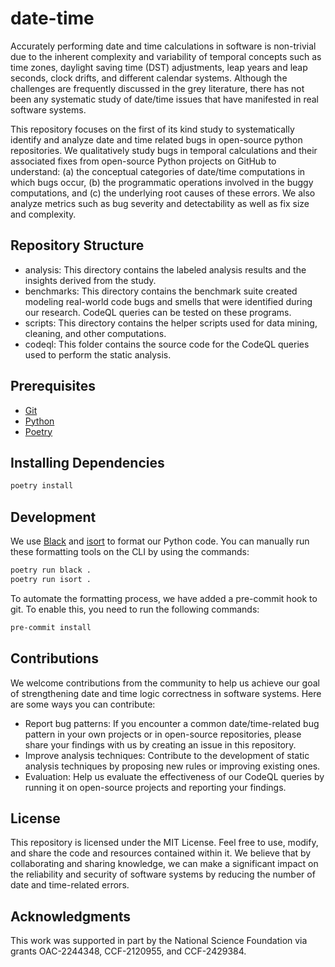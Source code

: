 # date-time

Accurately performing date and time calculations in software is non-trivial due to the inherent complexity and variability of temporal concepts such as time zones, daylight saving time (DST) adjustments, leap years and leap seconds, clock drifts, and different calendar systems. Although the challenges are frequently discussed in the grey literature, there has not been any systematic study of date/time issues that have manifested in real software systems. 

This repository focuses on the first of its kind study to systematically identify and analyze date and time related bugs in open-source python repositories. We qualitatively study bugs in temporal calculations and their associated fixes from open-source Python projects on GitHub to understand: (a) the conceptual categories of date/time computations in which bugs occur, (b) the programmatic operations involved in the buggy computations, and (c) the underlying root causes of these errors. We also analyze metrics such as bug severity and detectability as well as fix size and complexity.

## Repository Structure
- analysis: This directory contains the labeled analysis results and the insights derived from the study. 
- benchmarks: This directory contains the benchmark suite created modeling real-world code bugs and smells that were identified during our research. CodeQL queries can be tested on these programs.
- scripts: This directory contains the helper scripts used for data mining, cleaning, and other computations.
- codeql: This folder contains the source code for the CodeQL queries used to perform the static analysis.

## Prerequisites

- [Git][]
- [Python][]
- [Poetry][]

## Installing Dependencies

```sh
poetry install
```

## Development
We use [Black][] and [isort][] to format our Python code. You can manually run these formatting tools on the CLI by using the commands:

```sh
poetry run black .
poetry run isort .
```

To automate the formatting process, we have added a pre-commit hook to git. To enable this, you need to run the following commands:

```sh
pre-commit install
```

[black]: https://black.readthedocs.io/en/stable/
[git]: https://git-scm.com/downloads
[isort]: https://pycqa.github.io/isort/
[poetry]: https://python-poetry.org/docs/
[python]: https://www.python.org/downloads/

## Contributions
We welcome contributions from the community to help us achieve our goal of strengthening date and time logic correctness in software systems. Here are some ways you can contribute:
- Report bug patterns: If you encounter a common date/time-related bug pattern in your own projects or in open-source repositories, please share your findings with us by creating an issue in this repository.
- Improve analysis techniques: Contribute to the development of static analysis techniques by proposing new rules or improving existing ones.
- Evaluation: Help us evaluate the effectiveness of our CodeQL queries by running it on open-source projects and reporting your findings.

## License
This repository is licensed under the MIT License. Feel free to use, modify, and share the code and resources contained within it.
We believe that by collaborating and sharing knowledge, we can make a significant impact on the reliability and security of software systems by reducing the number of date and time-related errors.

## Acknowledgments
This work was supported in part by the National Science Foundation via grants OAC-2244348, CCF-2120955, and CCF-2429384.
